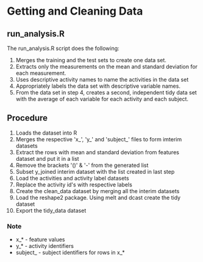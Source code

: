 <h1>Getting and Cleaning Data</h1>

<h2>run_analysis.R</h2>
<p>The run_analysis.R script does the following:
<ol>
<li>Merges the training and the test sets to create one data set.</li>
<li>Extracts only the measurements on the mean and standard deviation for each measurement. </li>
<li>Uses descriptive activity names to name the activities in the data set</li>
<li>Appropriately labels the data set with descriptive variable names. </li>
<li>From the data set in step 4, creates a second, independent tidy data set with the average of each variable for each activity and each subject.</li>
</ol>

<h2>Procedure</h2>
<ol>
<li>Loads the dataset into R</li>
<li>Merges the respective 'x_', 'y_' and 'subject_' files to form imterim datasets</li>
<li>Extract the rows with mean and standard deviation from features dataset and put it in a list
  <li>Remove the brackets '()' & '-' from the generated list</li>
</li>
<li>Subset y_joined interim dataset with the list created in last step</li>
<li>Load the activities and activity label datasets</li>
<li>Replace the activity id's with respective labels</li>
<li>Create the clean_data dataset by merging all the interim datasets</li>
<li>Load the reshape2 package. Using melt and dcast create the tidy dataset</li>
<li>Export the tidy_data dataset</li>
</ol>

<h3>Note</h3>
<ul>
<li>x_* - feature values</li>
<li>y_* - activity identifiers</li>
<li>subject_ - subject identifiers for rows in x_*</li>
</ul>
